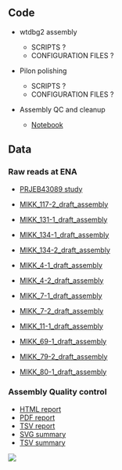 ## Code

* wtdbg2 assembly
    * SCRIPTS ?
    * CONFIGURATION FILES ?

* Pilon polishing
    * SCRIPTS ?
    * CONFIGURATION FILES ?

* Assembly QC and cleanup
    * [Notebook](https://birneylab.github.io/MIKK_genome_paper_analysis/Individual_assemblies/code/individual_assembly_QC_cleanup.html)

## Data

### Raw reads at ENA

* [PRJEB43089 study](https://www.ebi.ac.uk/ena/browser/view/PRJEB43089)

* [MIKK_117-2_draft_assembly](https://www.ebi.ac.uk/ena/browser/view/XXXXXXXXXXXX)
* [MIKK_131-1_draft_assembly](https://www.ebi.ac.uk/ena/browser/view/XXXXXXXXXXXX)
* [MIKK_134-1_draft_assembly](https://www.ebi.ac.uk/ena/browser/view/XXXXXXXXXXXX)
* [MIKK_134-2_draft_assembly](https://www.ebi.ac.uk/ena/browser/view/XXXXXXXXXXXX)
* [MIKK_4-1_draft_assembly](https://www.ebi.ac.uk/ena/browser/view/XXXXXXXXXXXX)
* [MIKK_4-2_draft_assembly](https://www.ebi.ac.uk/ena/browser/view/XXXXXXXXXXXX)
* [MIKK_7-1_draft_assembly](https://www.ebi.ac.uk/ena/browser/view/XXXXXXXXXXXX)
* [MIKK_7-2_draft_assembly](https://www.ebi.ac.uk/ena/browser/view/XXXXXXXXXXXX)
* [MIKK_11-1_draft_assembly](https://www.ebi.ac.uk/ena/browser/view/XXXXXXXXXXXX)
* [MIKK_69-1_draft_assembly](https://www.ebi.ac.uk/ena/browser/view/XXXXXXXXXXXX)
* [MIKK_79-2_draft_assembly](https://www.ebi.ac.uk/ena/browser/view/XXXXXXXXXXXX)
* [MIKK_80-1_draft_assembly](https://www.ebi.ac.uk/ena/browser/view/XXXXXXXXXXXX)


### Assembly Quality control

* [HTML report](https://birneylab.github.io/MIKK_genome_paper_analysis/Individual_assemblies/data/quast/report.html)
* [PDF report](https://birneylab.github.io/MIKK_genome_paper_analysis/Individual_assemblies/data/quast/report.pdf)
* [TSV report](https://birneylab.github.io/MIKK_genome_paper_analysis/Individual_assemblies/data/quast/report.tsv)
* [SVG summary](https://birneylab.github.io/MIKK_genome_paper_analysis/Individual_assemblies/data/plots/assembly_stats.svg)
* [TSV summary](https://birneylab.github.io/MIKK_genome_paper_analysis/Individual_assemblies/data/plots/assembly_stats.tsv)

![](https://github.com/birneylab/MIKK_genome_paper_analysis/blob/master/docs/Individual_assemblies/data/plots/assembly_stats.svg)
